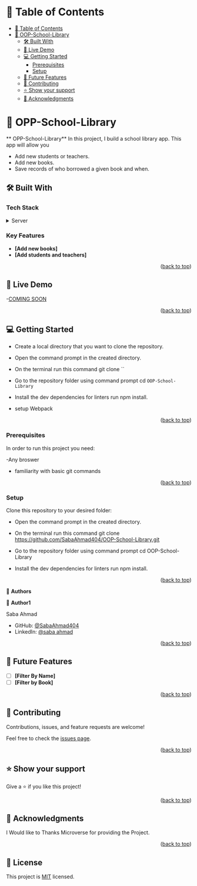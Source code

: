 <a name="readme-top"></a>

<!-- TABLE OF CONTENTS -->

# 📗 Table of Contents

- [📗 Table of Contents](#-table-of-contents)
- [📖 OOP-School-Library](#-OOP-School-Library)
  - [🛠 Built With ](#-built-with-)
  - [🚀 Live Demo ](#-live-demo-)
  - [💻 Getting Started ](#-getting-started-)
    - [Prerequisites](#prerequisites)
    - [Setup](#setup)
  - [🔭 Future Features ](#-future-features-)
  - [🤝 Contributing ](#-contributing-)
  - [⭐️ Show your support ](#️-show-your-support-)
  - [🙏 Acknowledgments ](#-acknowledgments-)

<!-- PROJECT DESCRIPTION -->

# 📖 OPP-School-Library<a name="about-project"></a>

** OPP-School-Library**
In this project, I build a school library app. This app will allow you

- Add new students or teachers.
- Add new books.
- Save records of who borrowed a given book and when.

## 🛠 Built With <a name="built-with"></a>

### Tech Stack <a name="tech-stack"></a>

<details>
  <summary>Server</summary>

</details>

<!-- Features -->

### Key Features <a name="key-features"></a>

- **[Add new books]**
- **[Add students and teachers]**

<p align="right">(<a href="#readme-top">back to top</a>)</p>

## 🚀 Live Demo <a name="live-demo"></a>

-[COMING SOON]()

<p align="right">(<a href="#readme-top">back to top</a>)</p>

## 💻 Getting Started <a name="getting-started"></a>

- Create a local directory that you want to clone the repository.

- Open the command prompt in the created directory.

- On the terminal run this command git clone ``

- Go to the repository folder using command prompt cd `OOP-School-Library`

- Install the dev dependencies for linters run npm install.
- setup Webpack

<p align="right">(<a href="#readme-top">back to top</a>)</p>

### Prerequisites

In order to run this project you need:

-Any broswer

- familiarity with basic git commands

<p align="right">(<a href="#readme-top">back to top</a>)</p>

### Setup

Clone this repository to your desired folder:

- Open the command prompt in the created directory.

- On the terminal run this command git clone https://github.com/SabaAhmad404/OOP-School-Library.git

- Go to the repository folder using command prompt cd OOP-School-Library

- Install the dev dependencies for linters run npm install.

<p align="right">(<a href="#readme-top">back to top</a>)</p>

<!-- Author -->

👤 **Authors**

👤 **Author1**

Saba Ahmad

- GitHub: [@SabaAhmad404](https://github.com/SabaAhmad404)
- LinkedIn: [@saba ahmad](https://www.linkedin.com/in/saba-ahmad-97b938244/)

<p align="right">(<a href="#readme-top">back to top</a>)</p>

<!-- FUTURE FEATURES -->

## 🔭 Future Features <a name="future-features"></a>

- [ ] **[Filter By Name]**
- [ ] **[Filter by Book]**

<p align="right">(<a href="#readme-top">back to top</a>)</p>

## 🤝 Contributing <a name="contributing"></a>

Contributions, issues, and feature requests are welcome!

Feel free to check the [issues page](https://github.com/SabaAhmad404/OOP-School-Library/issues).

<p align="right">(<a href="#readme-top">back to top</a>)</p>

## ⭐️ Show your support <a name="support"></a>

Give a ⭐️ if you like this project!

<p align="right">(<a href="#readme-top">back to top</a>)</p>

<!-- ACKNOWLEDGEMENTS -->

## 🙏 Acknowledgments <a name="acknowledgements"></a>

I Would like to Thanks Microverse for providing the Project.

<p align="right">(<a href="#readme-top">back to top</a>)</p>

## 📝 License <a name="license"></a>

This project is [MIT](MIT.md) licensed.
